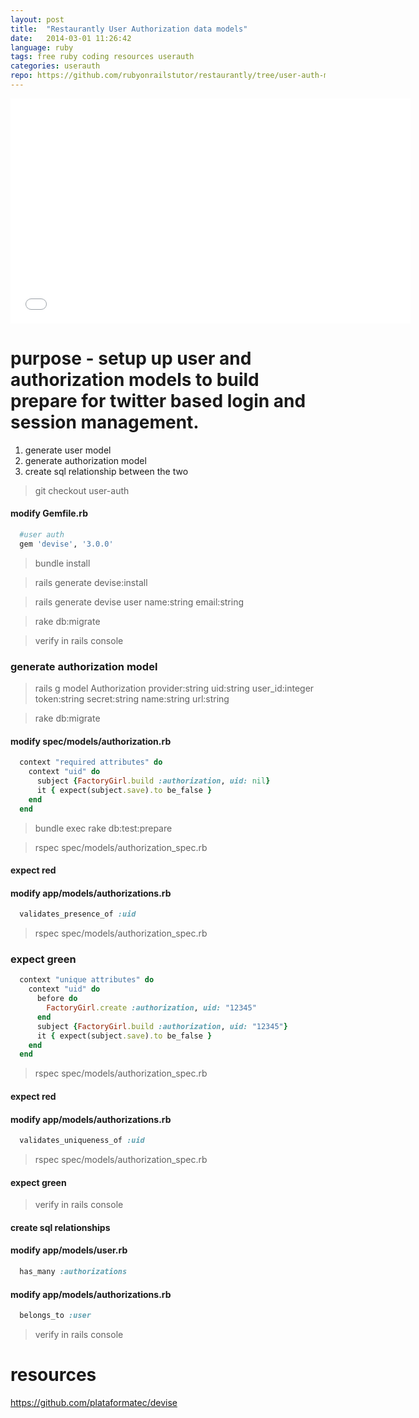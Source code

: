 ```yaml
---
layout: post
title:  "Restaurantly User Authorization data models"
date:   2014-03-01 11:26:42
language: ruby
tags: free ruby coding resources userauth
categories: userauth
repo: https://github.com/rubyonrailstutor/restaurantly/tree/user-auth-models
---
```


<iframe width="640" height="360" src="//www.youtube.com/embed/YYRyg3aZWDQ?vq=hd1080" frameborder="0" allowfullscreen></iframe>


# purpose  - setup up user and authorization models to build prepare for twitter based login and session management.

1. generate user model
2. generate authorization model
3. create sql relationship between the two

> git checkout user-auth

#### modify Gemfile.rb

~~~ ruby
  #user auth
  gem 'devise', '3.0.0'
~~~ 


> bundle install

> rails generate devise:install

> rails generate devise user name:string email:string

> rake db:migrate

> verify in rails console

### generate authorization model

> rails g model Authorization provider:string uid:string user_id:integer token:string secret:string name:string url:string

> rake db:migrate



#### modify spec/models/authorization.rb

~~~ ruby
  context "required attributes" do
    context "uid" do
      subject {FactoryGirl.build :authorization, uid: nil}
      it { expect(subject.save).to be_false }
    end
  end
~~~ 

> bundle exec rake db:test:prepare

> rspec spec/models/authorization_spec.rb


#### expect red


#### modify app/models/authorizations.rb

~~~ ruby
  validates_presence_of :uid
~~~ 

> rspec spec/models/authorization_spec.rb


### expect green

~~~ ruby
  context "unique attributes" do
    context "uid" do
      before do
        FactoryGirl.create :authorization, uid: "12345"
      end
      subject {FactoryGirl.build :authorization, uid: "12345"}
      it { expect(subject.save).to be_false }
    end
  end
~~~ 

> rspec spec/models/authorization_spec.rb


#### expect red

#### modify app/models/authorizations.rb

~~~ ruby
  validates_uniqueness_of :uid
~~~ 

> rspec spec/models/authorization_spec.rb

#### expect green

> verify in rails console

#### create sql relationships

#### modify app/models/user.rb

~~~ ruby
  has_many :authorizations
~~~ 

#### modify app/models/authorizations.rb

~~~ ruby
  belongs_to :user
~~~ 

> verify in rails console

# resources
https://github.com/plataformatec/devise
